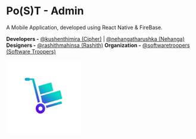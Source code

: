 # Po(S)T - Admin

A Mobile Application, developed using React Native & FireBase.

**Developers -** [@kushenthimira (Cipher)](https://github.com/kushenthimira) | [@nehangatharushka (Nehanga)](https://github.com/nehangatharushka)
**Designers -** [@rashithmahinsa (Rashith)](https://github.com/rashithmahinsa)
**Organization -** [@softwaretroopers (Software Troopers)](https://github.com/softwaretroopers)

<img src="/assets/adaptive-icon.png" alt="Project Logo" width="200"/>
